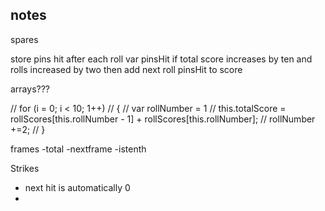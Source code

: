 notes
-----

spares

store pins hit after each roll var pinsHit
if total score increases by ten and rolls increased by two
  then add next roll pinsHit to score


arrays???

// for (i = 0; i < 10; 1++)
//   {
//     var rollNumber = 1
//     this.totalScore = rollScores[this.rollNumber - 1] + rollScores[this.rollNumber];
//     rollNumber +=2;
//   }

frames
-total
-nextframe
-istenth

Strikes
- next hit is automatically 0
- 

